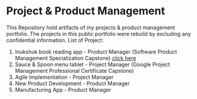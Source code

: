 # Project & Product Management
This Repository hold artifacts of my projects & product management portfolio. The projects in this public portfolio were rebuild by excluding any confidential information.
List of Project:
1. Inukshuk book reading app - Product Manager (Software Product Management Specialization Capstone) [click here](https://github.com/robetalamin/Project-Product-Management/tree/main/Inukshuk%20Book%20Reader)
2. Sauce & Spoon menu tablet - Project Manager (Google Project Management Professional Certificate Capstone)
3. Agile Implementation - Project Manager
4. New Product Development - Product Manager
5. Manufacturing App - Product Manager

